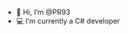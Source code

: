 - 👋 Hi, I’m @PR93
- :computer: I’m currently a C# developer 
  
  
    
    
       
     
            
    
      
         
          
   
     
  

